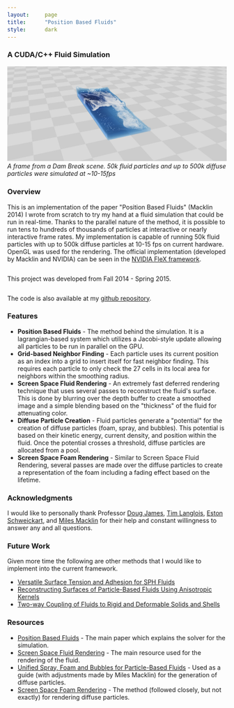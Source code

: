 ```yaml
---
layout:     page
title:      "Position Based Fluids"
style:		dark
---
```


### A CUDA/C++ Fluid Simulation ###

![A frame from the simulation](../images/fluid.png)
*A frame from a Dam Break scene. 50k fluid particles and up to 500k diffuse particles were simulated at ~10-15fps*

### Overview ###
This is an implementation of the paper "Position Based Fluids" (Macklin 2014) I wrote from scratch to try my hand at a fluid simulation that could be run in real-time. Thanks to the parallel nature of the method, it is possible to run tens to hundreds of thousands of particles at interactive or nearly interactive frame rates. My implementation is capable of running 50k fluid particles with up to 500k diffuse particles at 10-15 fps on current hardware. OpenGL was used for the rendering. The official implementation (developed by Macklin and NVIDIA) can be seen in the [NVIDIA FleX framework](https://developer.nvidia.com/physx-flex).
<pre></pre>
This project was developed from Fall 2014 - Spring 2015.
<pre></pre>
The code is also available at my [github repository](https://github.com/JAGJ10/PositionBasedFluids).

### Features ###
- **Position Based Fluids** - The method behind the simulation. It is a lagrangian-based system which utilizes a Jacobi-style update allowing all particles to be run in parallel on the GPU.
-  **Grid-based Neighbor Finding** - Each particle uses its current position as an index into a grid to insert itself for fast neighbor finding. This requires each particle to only check the 27 cells in its local area for neighbors within the smoothing radius.
-  **Screen Space Fluid Rendering** - An extremely fast deferred rendering technique that uses several passes to reconstruct the fluid's surface. This is done by blurring over the depth buffer to create a smoothed image and a simple blending based on the "thickness" of the fluid for attenuating color.
-  **Diffuse Particle Creation** - Fluid particles generate a "potential" for the creation of diffuse particles (foam, spray, and bubbles). This potential is based on their kinetic energy, current density, and position within the fluid. Once the potential crosses a threshold, diffuse particles are allocated from a pool.
-  **Screen Space Foam Rendering** - Similar to Screen Space Fluid Rendering, several passes are made over the diffuse particles to create a representation of the foam including a fading effect based on the lifetime.

### Acknowledgments ###
I would like to personally thank Professor [Doug James](http://www.cs.cornell.edu/~djames/), [Tim Langlois](http://www.cs.cornell.edu/~langlois/), [Eston Schweickart](http://www.cs.cornell.edu/~ers/), and [Miles Macklin](http://blog.mmacklin.com/) for their help and constant willingness to answer any and all questions.

### Future Work ###
Given more time the following are other methods that I would like to implement into the current framework.
- [Versatile Surface Tension and Adhesion for SPH Fluids](http://cg.informatik.uni-freiburg.de/publications/2013_SIGGRAPHASIA_surfaceTensionAdhesion.pdf)
- [Reconstructing Surfaces of Particle-Based Fluids Using Anisotropic Kernels](http://www.cc.gatech.edu/~turk/my_papers/particle_surfaces_tog.pdf)
- [Two-way Coupling of Fluids to Rigid and Deformable Solids and Shells](http://physbam.stanford.edu/~fedkiw/papers/stanford2008-01.pdf)

### Resources ###

- [Position Based Fluids](http://mmacklin.com/pbf_sig_preprint.pdf) - The main paper which explains the solver for the simulation.
- [Screen Space Fluid Rendering](http://developer.download.nvidia.com/presentations/2010/gdc/Direct3D_Effects.pdf) - The main resource used for the rendering of the fluid.
- [Unified Spray, Foam and Bubbles for Particle-Based Fluids](http://cg.informatik.uni-freiburg.de/publications/2012_CGI_sprayFoamBubbles.pdf) - Used as a guide (with adjustments made by Miles Macklin) for the generation of diffuse particles.
- [Screen Space Foam Rendering](http://cg.informatik.uni-freiburg.de/publications/2013_WSCG_foamRendering.pdf) - The method (followed closely, but not exactly) for rendering diffuse particles.
